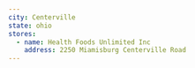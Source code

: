 ```yaml
---
city: Centerville
state: ohio
stores:
  - name: Health Foods Unlimited Inc
    address: 2250 Miamisburg Centerville Road
---
```

